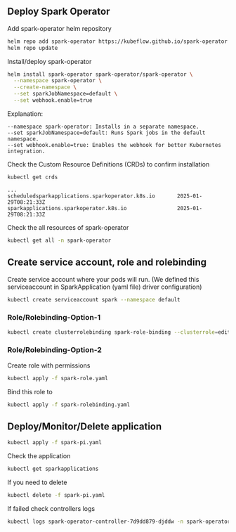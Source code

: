 
## Deploy Spark Operator

Add spark-operator helm repository
```bash
helm repo add spark-operator https://kubeflow.github.io/spark-operator
helm repo update
```

Install/deploy spark-operator

```bash
helm install spark-operator spark-operator/spark-operator \
  --namespace spark-operator \
  --create-namespace \
  --set sparkJobNamespace=default \
  --set webhook.enable=true
```

Explanation:
```
--namespace spark-operator: Installs in a separate namespace.
--set sparkJobNamespace=default: Runs Spark jobs in the default namespace.
--set webhook.enable=true: Enables the webhook for better Kubernetes integration.
```

Check the Custom Resource Definitions (CRDs) to confirm installation

```bash
kubectl get crds
```
```
...
scheduledsparkapplications.sparkoperator.k8s.io       2025-01-29T08:21:33Z
sparkapplications.sparkoperator.k8s.io                2025-01-29T08:21:33Z
```

Check the all resources of spark-operator
```bash
kubectl get all -n spark-operator
```

## Create service account, role and rolebinding

Create service account where your pods will run. 
(We defined this serviceaccount in SparkApplication (yaml file) driver configuration)

```bash
kubectl create serviceaccount spark --namespace default
```

### Role/Rolebinding-Option-1
```bash
kubectl create clusterrolebinding spark-role-binding --clusterrole=edit --serviceaccount=default:spark --namespace=default
```
### Role/Rolebinding-Option-2

Create role with permissions
```bash
kubectl apply -f spark-role.yaml
```

Bind this role to 
```bash
kubectl apply -f spark-rolebinding.yaml
```

## Deploy/Monitor/Delete application

```bash
kubectl apply -f spark-pi.yaml
```

Check the application
```bash
kubectl get sparkapplications 
```

If you need to delete
```bash
kubectl delete -f spark-pi.yaml
```

If failed check controllers logs
```bash
kubectl logs spark-operator-controller-7d9dd879-djddw -n spark-operator
```


